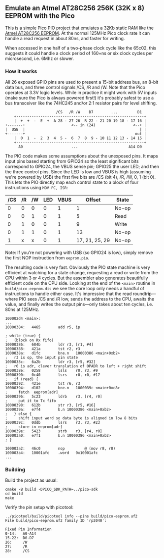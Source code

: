 ## Emulate an Atmel AT28C256 256K (32K x 8) EEPROM with the Pico

This is a simple Pico PIO project that emulates a 
32Kb static RAM like the 
[Atmel AT28C256 EEPROM](https://ww1.microchip.com/downloads/en/DeviceDoc/doc0006.pdf).
At the normal 125MHz Pico clock rate it can handle a read request in about 80ns,
and faster for writing.

When accessed in one half of a two-phase clock cycle like the 65c02,
this suggests it could handle a clock period of 160+ns or six clock cycles per microsecond, i.e. 6Mhz or slower.

### How it works

All 26 exposed GPIO pins are used to present a 15-bit address bus,
an 8-bit data bus, and three control signals /CS, /R and /W.
Note that the Pico operates at 3.3V logic levels.  While in practice
it might work with 5V inputs (make sure the Pico is always powered first!)
it's probably safest to use a bus transceiver like the 74HC245 
and/or 2:1 resistor pairs for level shifting.

                           /CS   /R /W    D7        ...         D1
        +----------------------------------------------------------+
        |  +  +  -  E  +  A 28 - 27 26  R 22 - 21 20 19 18 - 17 16 |
    +-------+                     <-- in (24)                 <--+ |
    |  USB  |                                                    | |
    +-------+                                                  out |
        |  0  1  -  2  3  4  5 -  6  7  8  9 - 10 11 12 13 - 14 15 |
        +----------------------------------------------------------+
          A0                      ...                       A14 D0

The PIO code makes some assumptions about the
unexposed pins.  It maps input pins based starting from GPIO24 so 
the least significant bits correspond to GPIO24, the VBUS sense pin; GPIO25
the user LED; and then the three control pins.
Since the LED is low and VBUS is high (assuming we're powered by USB)
the first five bits are /CS (bit 4), /R, /W, 0, 1 (bit 0).
This lets the PIO directly map each control state to a block of four instructions
using `MOV PC, ISR`:

 /CS | /R  | /W  | LED | VBUS | Offset | State
 --- | --- | --- | --- | --- | --- | ---
  0  |  0  |  0  |  0  |  1  |  1  | No-op
  0  |  0  |  1  |  0  |  1  |  5  | Read
  0  |  1  |  0  |  0  |  1  |  9  | Write
  0  |  1  |  1  |  0  |  1  | 13  | No-op
  1  |  x  |  x  |  0  |  1  | 17, 21, 25, 29 | No-op

Note: If you're not powering with USB (so GPIO24 is low), simply remove the 
first NOP instruction from `eeprom.pio`.

The resulting code is very fast.  Obviously the PIO state machine
is very efficient at watching for a state change, requesting
a read or write from the CPU within 3 or 4 cycles.   But the 
assembler also generates beautifully efficient code on the CPU side.
Looking at the end of the `<main>` routine in `build/pico-eeprom.dis` 
we see the core loop only needs a handful of 
instructions to handle either case.  It's impressive that the
read roundtrip&mdash;where PIO sees /CS and /R low, sends the address to the CPU,
awaits the value, and finally writes the output pins&mdash;only takes about ten cycles, i.e. 80ns at 125MHz.

    100002d4 <main>:
    ...
    10000384:	4465      	add	r5, ip

    ; while (true) {
    ;   (block on Rx fifo)
    10000386:	684b      	ldr	r3, [r1, #4]
    10000388:	421a      	tst	r2, r3
    1000038a:	d1fc      	bne.n	10000386 <main+0xb2>
    ;   r3 is op, the input pin state
    1000038c:	6a2b      	ldr	r3, [r5, #32]
    ;   r0 is adr, clever translation of OPADR to left + right shift
    1000038e:	0258      	lsls	r0, r3, #9
    10000390:	0c40      	lsrs	r0, r0, #17
    ;   if (read) {
    10000392:	421e      	tst	r6, r3
    10000394:	d102      	bne.n	1000039c <main+0xc8>
    ;     fetch  eeprom[adr]
    10000396:	5c23      	ldrb	r3, [r4, r0]
    ;     put it to Tx fifo
    10000398:	612b      	str	r3, [r5, #16]
    1000039a:	e7f4      	b.n	10000386 <main+0xb2>
    ;   } else {
    ;     shift input word so data byte is aligned in low 8 bits
    1000039c:	0ddb      	lsrs	r3, r3, #23
    ;     store in eeprom[adr]
    1000039e:	5423      	strb	r3, [r4, r0]
    100003a0:	e7f1      	b.n	10000386 <main+0xb2>
    ; } 

    100003a2:	46c0      	nop			@ (mov r8, r8)
    100003a4:	10001afc 	.word	0x10001afc
    ...

### Building

Build the project as usual:

    cmake -B build -DPICO_SDK_PATH=../pico-sdk
    cd build
    make

Verify the pin setup with picotool:

    ../picotool/build/picotool info --pins build/pico-eeprom.uf2
    File build/pico-eeprom.uf2 family ID 'rp2040':

    Fixed Pin Information
    0-14:   A0-A14
    15-22:  D0-D7
    26:     /W
    27:     /R
    28:     /CS